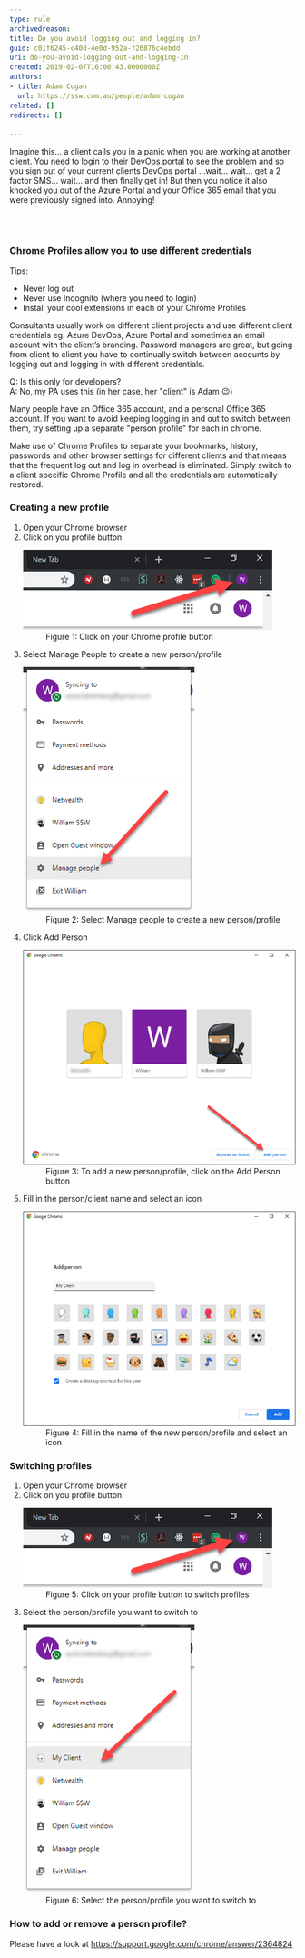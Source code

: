 ```yaml
---
type: rule
archivedreason: 
title: Do you avoid logging out and logging in?
guid: c01f6245-c40d-4e0d-952a-f26876c4ebdd
uri: do-you-avoid-logging-out-and-logging-in
created: 2019-02-07T16:00:43.0000000Z
authors:
- title: Adam Cogan
  url: https://ssw.com.au/people/adam-cogan
related: []
redirects: []

---
```



<p class="ssw15-rteElement-P">Imagine this… a client calls you in a panic when you are working at another client. You need to login to their DevOps portal to see the problem and so you sign out of your current clients DevOps portal …wait… wait… get a 2 factor SMS… wait… and then finally get in! But then you notice it also knocked you out of the Azure Portal and your Office 365 email that you were previously signed into. Annoying!<br></p>
<br><excerpt class='endintro'></excerpt><br>
<h3 class="ssw15-rteElement-H3">Chrome Profiles allow you to use different credentials <br></h3><p class="ssw15-rteElement-P">Tips:<br></p><p class="ssw15-rteElement-P"></p><ul><li>Never log out<br></li><li>Never use Incognito (where you need to login)<br></li><li>Install your cool extensions in each of your Chrome Profiles<br></li></ul>Consultants usually work on different client projects and use different client credentials eg. Azure DevOps, Azure Portal and sometimes an email account with the client’s branding. Password managers are great, but going from client to client you have to continually switch between accounts by logging out and logging in with different credentials.<p></p><p class="ssw15-rteElement-P">Q: Is this only for developers?<br>A: No, my PA uses this (in her case, her "client" is Adam 😉) </p><p class="ssw15-rteElement-P">Many people have an Office 365 account, and a personal Office 365 account. If you want to avoid keeping logging in and out to switch between them, try setting up a separate "person profile" for each in chrome.<br></p><p class="ssw15-rteElement-P">Make use of Chrome Profiles to separate your bookmarks, history, passwords and other browser settings for different clients and that means that the frequent log out and log in overhead is eliminated. Simply switch to a client specific Chrome Profile and all the credentials are automatically restored. <br></p><h3 class="ssw15-rteElement-H3">Creating a new profile</h3><p class="ssw15-rteElement-P"></p><ol><li>Open your Chrome browser<br></li><li>Click on you profile button<br>
      <dl class="image"><dt> <img src="chrome-profile-1.png" alt="chrome-profile-1.png" /> </dt><dd>Figure 1: Click on your Chrome profile button</dd></dl></li><li>Select Manage People to create a new person/profile<br>
      <dl class="image"><dt> <img src="chrome-profile-2.png" alt="chrome-profile-2.png" /> </dt><dd>Figure 2: Select Manage people to create a new person/profile</dd></dl></li><li>Click Add Person<br>
      <dl class="image"><dt> <img src="chrome-profile-3.png" alt="chrome-profile-3.png" /> </dt><dd>Figure 3: To add a new person/profile, click on the Add Person button</dd></dl></li><li>Fill in the person/client name and select an icon<br>
      <dl class="image"><dt> <img src="chrome-profile-4.png" alt="chrome-profile-4.png" /> </dt><dd>Figure 4: Fill in the name of the new person/profile and select an icon</dd></dl></li></ol><h3>Switching profiles</h3><ol><li>Open your Chrome browser</li><li>Click on you profile button<br>
      <dl class="image"><dt> <img src="chrome-profile-5.png" alt="chrome-profile-5.png" /> </dt><dd>Figure 5: Click on your profile button to switch profiles</dd></dl></li><li>Select the person/profile you want to switch to<br>
      <dl class="image"><dt> <img src="chrome-profile-6.png" alt="chrome-profile-6.png" /> </dt><dd>Figure 6: Select the person/profile you want to switch to<br></dd></dl></li></ol><h3 class="ssw15-rteElement-H3">How to add or remove a person profile?</h3><p>Please have a look at <a href="https://support.google.com/chrome/answer/2364824">https://support.google.com/chrome/answer/2364824</a> </p>


